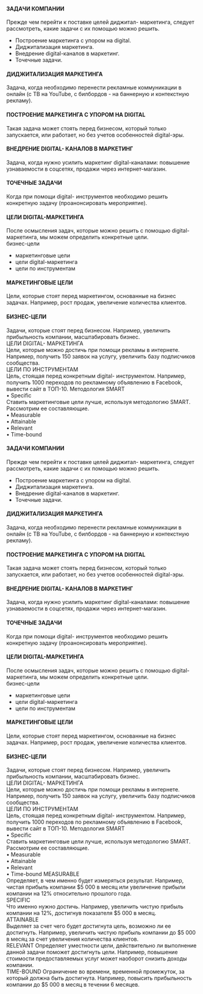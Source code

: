 #### ЗАДАЧИ КОМПАНИИ  
Прежде чем перейти к поставке целей диджитaл- маркетинга, следует рассмотреть, какие задачи с их помощью можно решить.  
- Построение маркетинга с упором на digital.
- Диджитaлизация маркетинга.
- Внедрение digital-каналов в маркетинг.
- Точечные задачи.
#### ДИДЖИТАЛИЗАЦИЯ МАРКЕТИНГА  
Задача, когда необходимо перенести рекламные коммуникации в онлайн (с ТВ на YouTube, с билбордов - на баннерную и контекстную рекламу).  
#### ПОСТРОЕНИЕ МАРКЕТИНГА С УПОРОМ HA DIGITAL  
Такая задача может стоять перед бизнесом, который только запускается, или работает, но без учетов особенностей digital-эры.  
#### ВНЕДРЕНИЕ DIGITAL- КАНАЛОВ В МАРКЕТИНГ  
Задача, когда нужно усилить маркетинг digital-каналами: повышение узнаваемости в соцсетях, продажи через интернет-магазин.  
#### ТОЧЕЧНЫЕ ЗАДАЧИ  
Когда при помощи digital- инструментов необходимо решить конкретную задачу (проанонсировать мероприятие).  
#### ЦЕЛИ DIGITAL-МАРКЕТИНГА  
После осмысления задач, которые можно решить с помощью digital-маркетинга, мы можем определить конкретные цели.  
бизнес-цели  
- маркетинговые цели   
- цели digital-маркетинга  
- цели по инструментам  
#### МАРКЕТИНГОВЫЕ ЦЕЛИ  
Цели, которые стоят перед маркетингом, основанные на бизнес задачах. Например, рост продаж, увеличение количества клиентов.  
#### БИЗНЕС-ЦЕЛИ  
Задачи, которые стоят перед бизнесом. Например, увеличить прибыльность компании, масштабировать бизнес.  
ЦЕЛИ DIGITAL- МАРКЕТИНГА  
Цели, которые можно достичь при помощи рекламы в интернете. Например, получить 150 заявок на услугу, увеличить базу подписчиков сообщества.  
ЦЕЛИ ПО ИНСТРУМЕНТАМ    
Цель, стоящая перед конкретным digital- инструментом. Например, получить 1000 переходов по рекламному объявлению в Facebook, вывести сайт в ТОП-10.
Методология SMART  
• Specific  
Ставить маркетинговые цели лучше, используя методологию SMART. Рассмотрим ее составляющие.  
• Measurable  
• Attainable  
•  Relevant  
• Time-bound
#### ЗАДАЧИ КОМПАНИИ  
Прежде чем перейти к поставке целей диджитaл- маркетинга, следует рассмотреть, какие задачи с их помощью можно решить.  
- Построение маркетинга с упором на digital.
- Диджитaлизация маркетинга.
- Внедрение digital-каналов в маркетинг.
- Точечные задачи.
#### ДИДЖИТАЛИЗАЦИЯ МАРКЕТИНГА  
Задача, когда необходимо перенести рекламные коммуникации в онлайн (с ТВ на YouTube, с билбордов - на баннерную и контекстную рекламу).  
#### ПОСТРОЕНИЕ МАРКЕТИНГА С УПОРОМ HA DIGITAL  
Такая задача может стоять перед бизнесом, который только запускается, или работает, но без учетов особенностей digital-эры.  
#### ВНЕДРЕНИЕ DIGITAL- КАНАЛОВ В МАРКЕТИНГ  
Задача, когда нужно усилить маркетинг digital-каналами: повышение узнаваемости в соцсетях, продажи через интернет-магазин.  
#### ТОЧЕЧНЫЕ ЗАДАЧИ  
Когда при помощи digital- инструментов необходимо решить конкретную задачу (проанонсировать мероприятие).  
#### ЦЕЛИ DIGITAL-МАРКЕТИНГА  
После осмысления задач, которые можно решить с помощью digital-маркетинга, мы можем определить конкретные цели.  
бизнес-цели  
- маркетинговые цели   
- цели digital-маркетинга  
- цели по инструментам  
#### МАРКЕТИНГОВЫЕ ЦЕЛИ  
Цели, которые стоят перед маркетингом, основанные на бизнес задачах. Например, рост продаж, увеличение количества клиентов.  
#### БИЗНЕС-ЦЕЛИ  
Задачи, которые стоят перед бизнесом. Например, увеличить прибыльность компании, масштабировать бизнес.  
ЦЕЛИ DIGITAL- МАРКЕТИНГА  
Цели, которые можно достичь при помощи рекламы в интернете. Например, получить 150 заявок на услугу, увеличить базу подписчиков сообщества.  
ЦЕЛИ ПО ИНСТРУМЕНТАМ    
Цель, стоящая перед конкретным digital- инструментом. Например, получить 1000 переходов по рекламному объявлению в Facebook, вывести сайт в ТОП-10.
Методология SMART  
• Specific  
Ставить маркетинговые цели лучше, используя методологию SMART. Рассмотрим ее составляющие.  
• Measurable  
• Attainable  
•  Relevant  
• Time-bound
MEASURABLE  
Определяет, в чем именно будет измеряться результат. Например, чистая прибыль компании $5 000 в месяц или увеличение прибыли компании на 12% относительно прошлого года.  
SPECIFIC  
Что именно нужно достичь. Например, увеличить чистую прибыль компании на 12%, достигнув показателя $5 000 в месяц.  
ATTAINABLE  
Выделяет за счет чего будет достигнута цель, возможно ли ее достигнуть. Например, увеличить чистую прибыль компании до $5 000 в месяц за счет увеличения количества клиентов.  
RELEVANT
Определяет уместности цели, действительно ли выполнение данной задачи поможет достигнуть цели. Например, повышение стоимости предоставляемых услуг может наоборот снизить доходы компании.  
TIME-BOUND
Ограничение во времени, временной промежуток, за который должна быть достигнута. Например, повысить прибыльность компании до $5 000 в месяц в течении 6 месяцев.